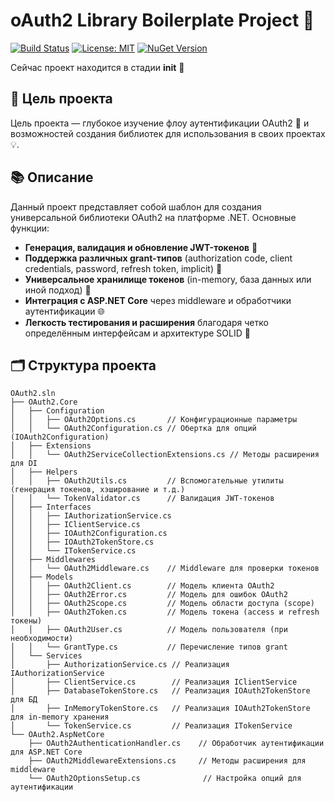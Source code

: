 # oAuth2 Library Boilerplate Project 🚀

[![Build Status](https://img.shields.io/github/workflow/status/RunGuitarMan/oAuth2/Build?style=flat-square)](https://github.com/RunGuitarMan/oAuth2/actions)
[![License: MIT](https://img.shields.io/badge/License-MIT-yellow.svg?style=flat-square)](https://opensource.org/licenses/MIT)
[![NuGet Version](https://img.shields.io/nuget/v/OAuth2.Library?style=flat-square)](https://www.nuget.org/packages/OAuth2.Library)

Сейчас проект находится в стадии **init** 🔰

## 🎯 Цель проекта

Цель проекта — глубокое изучение флоу аутентификации OAuth2 🔐 и возможностей создания библиотек для использования в своих проектах 💡.

## 📚 Описание

Данный проект представляет собой шаблон для создания универсальной библиотеки OAuth2 на платформе .NET. Основные функции:

- **Генерация, валидация и обновление JWT-токенов** 🔑
- **Поддержка различных grant-типов** (authorization code, client credentials, password, refresh token, implicit) 🔄
- **Универсальное хранилище токенов** (in-memory, база данных или иной подход) 💾
- **Интеграция с ASP.NET Core** через middleware и обработчики аутентификации 🌐
- **Легкость тестирования и расширения** благодаря четко определённым интерфейсам и архитектуре SOLID 📐

## 🗂 Структура проекта

```plaintext
OAuth2.sln
├── OAuth2.Core
│   ├── Configuration
│   │   ├── OAuth2Options.cs       // Конфигурационные параметры
│   │   └── OAuth2Configuration.cs // Обертка для опций (IOAuth2Configuration)
│   ├── Extensions
│   │   └── OAuth2ServiceCollectionExtensions.cs // Методы расширения для DI
│   ├── Helpers
│   │   ├── OAuth2Utils.cs         // Вспомогательные утилиты (генерация токенов, хэширование и т.д.)
│   │   └── TokenValidator.cs      // Валидация JWT-токенов
│   ├── Interfaces
│   │   ├── IAuthorizationService.cs
│   │   ├── IClientService.cs
│   │   ├── IOAuth2Configuration.cs
│   │   ├── IOAuth2TokenStore.cs
│   │   └── ITokenService.cs
│   ├── Middlewares
│   │   └── OAuth2Middleware.cs    // Middleware для проверки токенов
│   ├── Models
│   │   ├── OAuth2Client.cs        // Модель клиента OAuth2
│   │   ├── OAuth2Error.cs         // Модель для ошибок OAuth2
│   │   ├── OAuth2Scope.cs         // Модель области доступа (scope)
│   │   ├── OAuth2Token.cs         // Модель токена (access и refresh токены)
│   │   ├── OAuth2User.cs          // Модель пользователя (при необходимости)
│   │   └── GrantType.cs           // Перечисление типов grant
│   └── Services
│       ├── AuthorizationService.cs // Реализация IAuthorizationService
│       ├── ClientService.cs        // Реализация IClientService
│       ├── DatabaseTokenStore.cs   // Реализация IOAuth2TokenStore для БД
│       ├── InMemoryTokenStore.cs   // Реализация IOAuth2TokenStore для in-memory хранения
│       └── TokenService.cs         // Реализация ITokenService
└── OAuth2.AspNetCore
    ├── OAuth2AuthenticationHandler.cs    // Обработчик аутентификации для ASP.NET Core
    ├── OAuth2MiddlewareExtensions.cs     // Методы расширения для middleware
    └── OAuth2OptionsSetup.cs              // Настройка опций для аутентификации